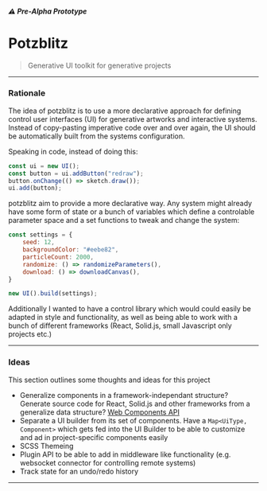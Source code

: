 ##### :warning: Pre-Alpha Prototype
# Potzblitz
> Generative UI toolkit for generative projects

---

### Rationale

The idea of potzblitz is to use a more declarative approach for defining control
user interfaces (UI) for generative artworks and interactive systems. Instead of
copy-pasting imperative code over and over again, the UI should be automatically
built from the systems configuration.

Speaking in code, instead of doing this:

```jsx
const ui = new UI();
const button = ui.addButton("redraw");
button.onChange(() => sketch.draw());
ui.add(button);
```

potzblitz aim to provide a more declarative way. Any system might already have
some form of state or a bunch of variables which define a controlable parameter
space and a set functions to tweak and change the system:

```jsx
const settings = {
    seed: 12,
    backgroundColor: "#eebe82",
    particleCount: 2000,
    randomize: () => randomizeParameters(),
    download: () => downloadCanvas(),
}

new UI().build(settings);
```

Additionally I wanted to have a control library which would could easily
be adapted in style and functionality, as well as being able to work with a
bunch of different frameworks (React, Solid.js, small Javascript only projects etc.)

---

### Ideas

This section outlines some thoughts and ideas for this project

- Generalize components in a framework-independant structure? Generate source
  code for React, Solid.js and other frameworks from a generalize data
  structure? [Web Components API](https://developer.mozilla.org/en-US/docs/Web/Web_Components)
- Separate a UI builder from its set of components. Have a `Map<UiType,
  Component>` which gets fed into the UI Builder to be able to customize and ad
  in project-specific components easily
- SCSS Themeing
- Plugin API to be able to add in middleware like functionality (e.g. websocket
  connector for controlling remote systems)
- Track state for an undo/redo history

---

